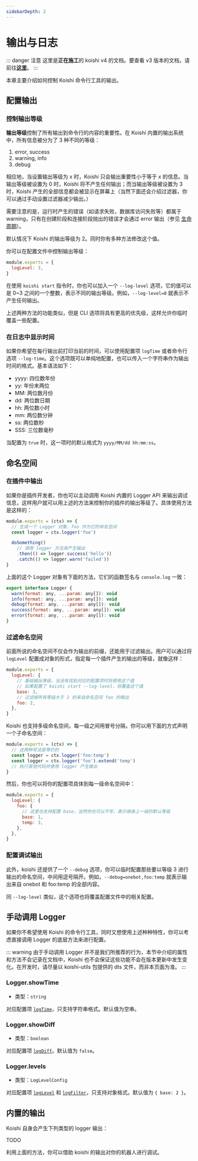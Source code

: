 ```yaml
---
sidebarDepth: 2
---
```


# 输出与日志

::: danger 注意
这里是**正在施工**的 koishi v4 的文档。要查看 v3 版本的文档，请前往[**这里**](/)。
:::

本章主要介绍如何控制 Koishi 命令行工具的输出。

## 配置输出

### 控制输出等级

**输出等级**控制了所有输出到命令行的内容的重要性。在 Koishi 内置的输出系统中，所有信息被分为了 3 种不同的等级：

1. error, success
2. warning, info
3. debug

相应地，当设置输出等级为 x 时，Koishi 只会输出重要性小于等于 x 的信息。当输出等级被设置为 0 时，Koishi 将不产生任何输出；而当输出等级被设置为 3 时，Koishi 产生的全部信息都会被显示在屏幕上（当然下面还会介绍过滤器，你可以通过手动设置过滤器减少输出。）

需要注意的是，运行时产生的错误（如请求失败，数据库访问失败等）都属于 warning，只有在创建阶段和连接阶段抛出的错误才会通过 error 输出（参见 [生命周期](./lifecycle.md#生命周期)）。

默认情况下 Koishi 的输出等级为 2。同时你有多种方法修改这个值。

你可以在配置文件中控制输出等级：

```js koishi.config.js
module.exports = {
  logLevel: 3,
}
```

在使用 `koishi start` 指令时，你也可以加入一个 `--log-level` 选项，它的值可以是 0~3 之间的一个整数，表示不同的输出等级。例如，`--log-level=0` 就表示不产生任何输出。

上述两种方法的功能类似，但是 CLI 选项将具有更高的优先级，这样允许你临时覆盖一些配置。

### 在日志中显示时间

如果你希望在每行输出前打印当前的时间，可以使用配置项 `logTime` 或者命令行选项 `--log-time`。这个选项既可以单纯地配置，也可以传入一个字符串作为输出时间的格式。基本语法如下：

- yyyy: 四位数年份
- yy: 年份末两位
- MM: 两位数月份
- dd: 两位数日期
- hh: 两位数小时
- mm: 两位数分钟
- ss: 两位数秒
- SSS: 三位数毫秒

当配置为 `true` 时，这一项时的默认格式为 `yyyy/MM/dd hh:mm:ss`。

## 命名空间

### 在插件中输出

如果你是插件开发者，你也可以主动调用 Koishi 内置的 Logger API 来输出调试信息，这样用户就可以用上述的方法来控制你的插件的输出等级了。具体使用方法是这样的：

```js my-plugin.js
module.exports = (ctx) => {
  // 生成一个 Logger 对象，foo 作为它的命名空间
  const logger = ctx.logger('foo')

  doSomething()
    // 调用 logger 方法来产生输出
    .then(() => logger.success('hello'))
    .catch(() => logger.warn('failed'))
}
```

上面的这个 Logger 对象有下面的方法，它们的函数签名与 `console.log` 一致：

```js
export interface Logger {
  warn(format: any, ...param: any[]): void
  info(format: any, ...param: any[]): void
  debug(format: any, ...param: any[]): void
  success(format: any, ...param: any[]): void
  error(format: any, ...param: any[]): void
}
```

### 过滤命名空间

前面所说的命名空间不仅会作为输出的前缀，还能用于过滤输出。用户可以通过将 `logLevel` 配置成对象的形式，指定每一个插件产生的输出的等级，就像这样：

```js koishi.config.js
module.exports = {
  logLevel: {
    // 基础输出等级，当没有找到对应的配置项时将使用这个值
    // 如果配置了 koishi start --log-level，将覆盖这个值
    base: 3,
    // 过滤掉所有等级大于 2 的来自命名空间 foo 的输出
    foo: 2,
  },
}
```

Koishi 也支持多级命名空间，每一级之间用冒号分隔，你可以用下面的方式声明一个子命名空间：

```js plugin-foo.js
module.exports = (ctx) => {
  // 这两种写法是等价的
  const logger = ctx.logger('foo:temp')
  const logger = ctx.logger('foo').extend('temp')
  // 执行其他代码并使用 logger 产生输出
}
```

然后，你也可以将你的配置项具体到每一级命名空间中：

```js koishi.config.js
module.exports = {
  logLevel: {
    foo: {
      // 这里也支持配置 base，当然你也可以不写，表示继承上一级的默认等级
      base: 1,
      temp: 3,
    },
  },
}
```

### 配置调试输出

此外，koishi 还提供了一个 `--debug` 选项，你可以临时配置那些要以等级 3 进行输出的命名空间，中间用逗号隔开。例如，`--debug=onebot,foo:temp` 就表示输出来自 onebot 和 foo:temp 的全部内容。

同 `--log-level` 类似，这个选项也将覆盖配置文件中的相关配置。

## 手动调用 Logger

如果你不希望使用 Koishi 的命令行工具，同时又想使用上述种种特性，你可以考虑直接调用 Logger 的底层方法来进行配置。

::: warning
由于手动调用 Logger 并不是我们所推荐的行为，本节中介绍的属性和方法不会记录在文档中，Koishi 也不会保证这些功能不会在版本更新中发生变化。在开发时，请尽量以 koishi-utils 包提供的 dts 文件，而非本页面为准。
:::

### Logger.showTime

- 类型：`string`

对应配置项 [`logTime`](../../api/core/app.md#options-logtime)，只支持字符串格式。默认值为空串。

### Logger.showDiff

- 类型：`boolean`

对应配置项 [`logDiff`](../../api/core/app.md#options-logdiff)。默认值为 `false`。

### Logger.levels

- 类型：`LogLevelConfig`

对应配置项 [`logLevel`](../../api/core/app.md#options-loglevel) 和 [`logFilter`](../../api/core/app.md#options-logfilter)，只支持对象格式。默认值为 `{ base: 2 }`。

## 内置的输出

Koishi 自身会产生下列类型的 logger 输出：

TODO

利用上面的方法，你可以借助 koishi 的输出对你的机器人进行调试。

